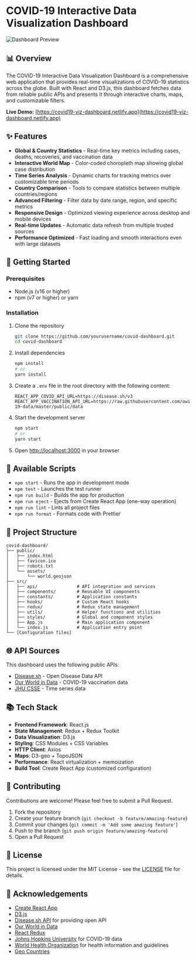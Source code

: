 # COVID-19 Interactive Data Visualization Dashboard

![Dashboard Preview](https://via.placeholder.com/800x400?text=COVID-19+Dashboard+Preview)

## 📊 Overview

The COVID-19 Interactive Data Visualization Dashboard is a comprehensive web application that provides real-time visualizations of COVID-19 statistics across the globe. Built with React and D3.js, this dashboard fetches data from reliable public APIs and presents it through interactive charts, maps, and customizable filters.

**Live Demo:** [https://covid19-viz-dashboard.netlify.app](https://covid19-viz-dashboard.netlify.app)

## ✨ Features

- **Global & Country Statistics** - Real-time key metrics including cases, deaths, recoveries, and vaccination data
- **Interactive World Map** - Color-coded choropleth map showing global case distribution
- **Time Series Analysis** - Dynamic charts for tracking metrics over customizable time periods
- **Country Comparison** - Tools to compare statistics between multiple countries/regions
- **Advanced Filtering** - Filter data by date range, region, and specific metrics
- **Responsive Design** - Optimized viewing experience across desktop and mobile devices
- **Real-time Updates** - Automatic data refresh from multiple trusted sources
- **Performance Optimized** - Fast loading and smooth interactions even with large datasets

## 🚀 Getting Started

### Prerequisites

- Node.js (v16 or higher)
- npm (v7 or higher) or yarn

### Installation

1. Clone the repository
   ```bash
   git clone https://github.com/yourusername/covid-dashboard.git
   cd covid-dashboard
   ```

2. Install dependencies
   ```bash
   npm install
   # or
   yarn install
   ```

3. Create a `.env` file in the root directory with the following content:
   ```
   REACT_APP_COVID_API_URL=https://disease.sh/v3
   REACT_APP_VACCINATION_API_URL=https://raw.githubusercontent.com/owid/covid-19-data/master/public/data
   ```

4. Start the development server
   ```bash
   npm start
   # or
   yarn start
   ```

5. Open [http://localhost:3000](http://localhost:3000) in your browser

## 🔧 Available Scripts

- `npm start` - Runs the app in development mode
- `npm test` - Launches the test runner
- `npm run build` - Builds the app for production
- `npm run eject` - Ejects from Create React App (one-way operation)
- `npm run lint` - Lints all project files
- `npm run format` - Formats code with Prettier

## 📂 Project Structure

```
covid-dashboard/
├── public/
│   ├── index.html
│   ├── favicon.ico
│   ├── robots.txt
│   └── assets/
│       └── world.geojson
├── src/
│   ├── api/               # API integration and services
│   ├── components/        # Reusable UI components
│   ├── constants/         # Application constants
│   ├── hooks/             # Custom React hooks
│   ├── redux/             # Redux state management
│   ├── utils/             # Helper functions and utilities
│   ├── styles/            # Global and component styles
│   ├── App.js             # Main application component
│   └── index.js           # Application entry point
└── [Configuration files]
```

## 🌐 API Sources

This dashboard uses the following public APIs:

- [Disease.sh](https://disease.sh/) - Open Disease Data API
- [Our World in Data](https://github.com/owid/covid-19-data) - COVID-19 vaccination data
- [JHU CSSE](https://github.com/CSSEGISandData/COVID-19) - Time series data

## 📚 Tech Stack

- **Frontend Framework**: React.js
- **State Management**: Redux + Redux Toolkit
- **Data Visualization**: D3.js
- **Styling**: CSS Modules + CSS Variables
- **HTTP Client**: Axios
- **Maps**: D3-geo + TopoJSON
- **Performance**: React virtualization + memoization
- **Build Tool**: Create React App (customized configuration)

## 🤝 Contributing

Contributions are welcome! Please feel free to submit a Pull Request.

1. Fork the repository
2. Create your feature branch (`git checkout -b feature/amazing-feature`)
3. Commit your changes (`git commit -m 'Add some amazing feature'`)
4. Push to the branch (`git push origin feature/amazing-feature`)
5. Open a Pull Request

## 📝 License

This project is licensed under the MIT License - see the [LICENSE](LICENSE) file for details.

## 🙏 Acknowledgements

- [Create React App](https://create-react-app.dev/)
- [D3.js](https://d3js.org/)
- [Disease.sh API](https://disease.sh/) for providing open API
- [Our World in Data](https://ourworldindata.org/coronavirus)
- [React Redux](https://react-redux.js.org/)
- [Johns Hopkins University](https://coronavirus.jhu.edu/map.html) for COVID-19 data
- [World Health Organization](https://www.who.int/) for health information and guidelines
- [Geo Countries](https://github.com/datasets/geo-countries/tree/main) 